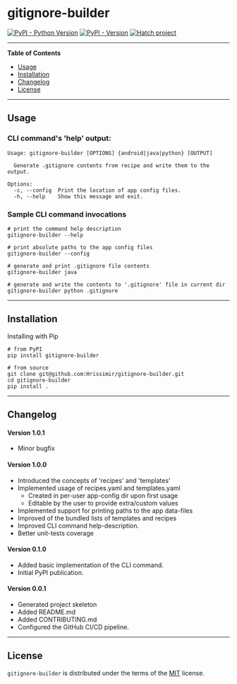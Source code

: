 # gitignore-builder

[![PyPI - Python Version](https://img.shields.io/pypi/pyversions/gitignore-builder.svg)](https://pypi.org/project/gitignore-builder)
[![PyPI - Version](https://img.shields.io/pypi/v/gitignore-builder.svg)](https://pypi.org/project/gitignore-builder)
[![Hatch project](https://img.shields.io/badge/%F0%9F%A5%9A-Hatch-4051b5.svg)](https://github.com/pypa/hatch)

-----

**Table of Contents**

- [Usage](#usage)
- [Installation](#installation)
- [Changelog](#changelog)
- [License](#license)

-----

## Usage

### CLI command's 'help' output:

```console
Usage: gitignore-builder [OPTIONS] {android|java|python} [OUTPUT]

  Generate .gitignore contents from recipe and write them to the output.

Options:
  -c, --config  Print the location of app config files.
  -h, --help    Show this message and exit.
```

### Sample CLI command invocations

```shell
# print the command help description
gitignore-builder --help

# print absolute paths to the app config files
gitignore-builder --config

# generate and print .gitignore file contents
gitignore-builder java

# generate and write the contents to '.gitignore' file in current dir
gitignore-builder python .gitignore
```

-----

## Installation

Installing with Pip

```shell
# from PyPI 
pip install gitignore-builder

# from source
git clone git@github.com:Hrissimir/gitignore-builder.git
cd gitignore-builder
pip install .
```

-----

## Changelog

#### Version 1.0.1

- Minor bugfix

#### Version 1.0.0

- Introduced the concepts of 'recipes' and 'templates'
- Implemented usage of recipes.yaml and templates.yaml
    - Created in per-user app-config dir upon first usage
    - Editable by the user to provide extra/custom values
- Implemented support for printing paths to the app data-files
- Improved of the bundled lists of templates and recipes
- Improved CLI command help-description.
- Better unit-tests coverage

#### Version 0.1.0

- Added basic implementation of the CLI command.
- Initial PyPI publication.

#### Version 0.0.1

- Generated project skeleton
- Added README.md
- Added CONTRIBUTING.md
- Configured the GitHub CI/CD pipeline.

-----

## License

`gitignore-builder` is distributed under the terms of the [MIT](https://spdx.org/licenses/MIT.html) license.
